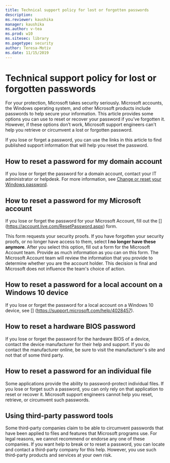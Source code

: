 ```yaml
---
title: Technical support policy for lost or forgotten passwords
description: 
ms.reviewer: kaushika
manager: kaushika
ms.author: v-tea
ms.prod: w10
ms.sitesec: library
ms.pagetype: security
author: Teresa-Motiv
ms.date: 11/15/2019
---
```


# Technical support policy for lost or forgotten passwords

For your protection, Microsoft takes security seriously. Microsoft accounts, the Windows operating system, and other Microsoft products include passwords to help secure your information. This article provides some options you can use to reset or recover your password if you’ve forgotten it. However, if these options don’t work, Microsoft support engineers can't help you retrieve or circumvent a lost or forgotten password.

If you lose or forget a password, you can use the links in this article to find published support information that will help you reset the password.

## How to reset a password for my domain account

If you lose or forget the password for a domain account, contact your IT administrator or helpdesk. For more information, see [Change or reset your Windows password](https://support.microsoft.com/help/4490115).

## How to reset a password for my Microsoft account

If you lose or forget the password for your Microsoft Account, fill out the [] (https://account.live.com/ResetPassword.aspx) form.

This form requests your security proofs. If you have forgotten your security proofs, or no longer have access to them, select **I no longer have these anymore**. After you select this option, fill out a form for the Microsoft Account team. Provide as much information as you can on this form. The Microsoft Account team will review the information that you provide to determine whether you are the account holder. This decision is final and Microsoft does not influence the team's choice of action.

## How to reset a password for a local account on a Windows 10 device

If you lose or forget the password for a local account on a Windows 10 device, see [] (https://support.microsoft.com/help/4028457).

## How to reset a hardware BIOS password

If you lose or forget the password for the hardware BIOS of a device, contact the device manufacturer for their help and support. If you do contact the manufacturer online, be sure to visit the manufacturer's site and not that of some third party.

## How to reset a password for an individual file

Some applications provide the ability to password-protect individual files. If you lose or forget such a password, you can only rely on that application to reset or recover it. Microsoft support engineers cannot help you reset, retrieve, or circumvent such passwords.

## Using third-party password tools

Some third-party companies claim to be able to circumvent passwords that have been applied to files and features that Microsoft programs use. For legal reasons, we cannot recommend or endorse any one of these companies. If you want help to break or to reset a password, you can locate and contact a third-party company for this help. However, you use such third-party products and services at your own risk.
